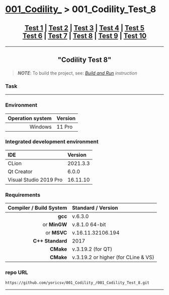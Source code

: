# [001_Codility_][CPPTest] > 001_Codility_Test_8

## <p align=center>[Test 1][test1] | [Test 2][test2] | [Test 3][test3] | [Test 4][test4] | [Test 5][test5] <br/> [Test 6][test6] | [Test 7][test7] | [Test 8][test8] | [Test 9][test9] | [Test 10][test10]</p>

[CPPTest]: ../README.md
[test1]:   https://github.com/yoricsv/001_Codility_/tree/master/001_Codility_Test_1
[test2]:   https://github.com/yoricsv/001_Codility_/tree/master/001_Codility_Test_2
[test3]:   https://github.com/yoricsv/001_Codility_/tree/master/001_Codility_Test_3
[test4]:   https://github.com/yoricsv/001_Codility_/tree/master/001_Codility_Test_4
[test5]:   https://github.com/yoricsv/001_Codility_/tree/master/001_Codility_Test_5
[test6]:   https://github.com/yoricsv/001_Codility_/tree/master/001_Codility_Test_6
[test7]:   https://github.com/yoricsv/001_Codility_/tree/master/001_Codility_Test_7
[test8]:   https://github.com/yoricsv/001_Codility_/tree/master/001_Codility_Test_8
[test9]:   https://github.com/yoricsv/001_Codility_/tree/master/001_Codility_Test_9
[test10]:  https://github.com/yoricsv/001_Codility_/tree/master/001_Codility_Test_10

---
<!-- ---------------------------------- * Navigation * ---------------------------------- -->

## <p align=center>"<b>Codility Test 8</b>"</p>

> ***NOTE***: To build the project, see: [*Build and Run*][CPPTest] *instruction*

### Task

---

### Environment

| **Operation system** | **Version** |
|---------------------:|:------------|
|              Windows | 11 Pro      |

### Integrated development environment

| **IDE**                | **Version** |
|:-----------------------|:------------|
| CLion                  | 2021.3.3    |
| Qt Creator             | 6.0.0       |
| Visual Studio 2019 Pro | 16.11.10    |

### Requirements

|      **Compiler / Build System** | **Standard / Version**              |
|---------------------------------:|:------------------------------------|
|                          **gcc** | v.6.3.0                             |
|              or        **MinGW** | v.8.1.0 64-bit                      |
|              or         **MSVC** | v.16.11.32106.194                   |
|                 **C++ Standard** | 2017                                |
|                        **CMake** | v.3.19.2 (for QT)                   |
|                        **CMake** | v.3.19.2 or higher (for CLine & VS) |

### repo URL

```url
https://github.com/yoricsv/001_Codility_/001_Codility_Test_8.git
```

---

[cmake]: https://cmake.org/download
[mingw]: https://www.mingw-w64.org/downloads
